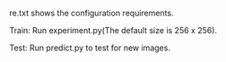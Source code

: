 re.txt shows the configuration requirements.

Train:
Run experiment.py(The default size is 256 x 256).

Test:
Run predict.py to test for new images.
